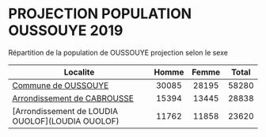 # PROJECTION POPULATION OUSSOUYE 2019
	
Répartition de la population de OUSSOUYE projection selon le sexe
	
| Localite  | Homme | Femme | Total |
| --------- |:-----:|:-----:|:-----:|
| [Commune de OUSSOUYE](OUSSOUYE) | 30085 | 28195 | 58280 |
| [Arrondissement de CABROUSSE](CABROUSSE) | 15394 | 13445 | 28838 |
| [Arrondissement de LOUDIA OUOLOF](LOUDIA OUOLOF) | 11762 | 11858 | 23620 |

